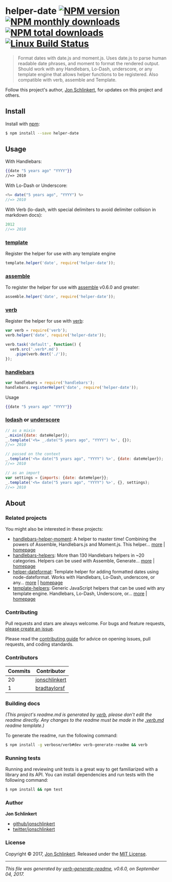 # helper-date [![NPM version](https://img.shields.io/npm/v/helper-date.svg?style=flat)](https://www.npmjs.com/package/helper-date) [![NPM monthly downloads](https://img.shields.io/npm/dm/helper-date.svg?style=flat)](https://npmjs.org/package/helper-date) [![NPM total downloads](https://img.shields.io/npm/dt/helper-date.svg?style=flat)](https://npmjs.org/package/helper-date) [![Linux Build Status](https://img.shields.io/travis/helpers/helper-date.svg?style=flat&label=Travis)](https://travis-ci.org/helpers/helper-date)

> Format dates with date.js and moment.js. Uses date.js to parse human readable date phrases, and moment to format the rendered output. Should work with any Handlebars, Lo-Dash, underscore, or any template engine that allows helper functions to be registered. Also compatible with verb, assemble and Template.

Follow this project's author, [Jon Schlinkert](https://github.com/jonschlinkert), for updates on this project and others.

## Install

Install with [npm](https://www.npmjs.com/):

```sh
$ npm install --save helper-date
```

## Usage

With Handlebars:

```handlebars
{{date "5 years ago" "YYYY"}}
//=> 2010
```

With Lo-Dash or Underscore:

```js
<%= date("5 years ago", "YYYY") %>
//=> 2010
```

With Verb (lo-dash, with special delimiters to avoid delimiter collision in markdown docs):

```js
2012
//=> 2010
```

### [template](https://github.com/jonschlinkert/template)

Register the helper for use with any template engine

```js
template.helper('date', require('helper-date'));
```

### [assemble](https://github.com/assemble/assemble)

To register the helper for use with [assemble](https://github.com/assemble/assemble) v0.6.0 and greater:

```js
assemble.helper('date', require('helper-date'));
```

### [verb](https://github.com/verbose/verb)

Register the helper for use with [verb](https://github.com/verbose/verb):

```js
var verb = require('verb');
verb.helper('date', require('helper-date'));

verb.task('default', function() {
  verb.src('.verb*.md')
    .pipe(verb.dest('./'));
});
```

### [handlebars](http://www.handlebarsjs.com/)

```js
var handlebars = require('handlebars');
handlebars.registerHelper('date', require('helper-date'));
```
Usage

```handlebars
{{date "5 years ago" "YYYY"}}
```

### [lodash](https://lodash.com/) or [underscore](http://underscorejs.org)

```js
// as a mixin
_.mixin({date: dateHelper});
_.template('<%= _.date("5 years ago", "YYYY") %>', {});
//=> 2010

// passed on the context
_.template('<%= date("5 years ago", "YYYY") %>', {date: dateHelper});
//=> 2010

// as an import
var settings = {imports: {date: dateHelper}};
_.template('<%= date("5 years ago", "YYYY") %>', {}, settings);
//=> 2010
```

## About

### Related projects

You might also be interested in these projects:

* [handlebars-helper-moment](https://www.npmjs.com/package/handlebars-helper-moment): A helper to master time! Combining the powers of Assemble, Handlebars.js and Moment.js. This helper… [more](https://github.com/assemble/handlebars-helper-moment) | [homepage](https://github.com/assemble/handlebars-helper-moment "A helper to master time! Combining the powers of Assemble, Handlebars.js and Moment.js. This helper leverages Moment.js to provide ultimate control over manipulating time and dates in your templates.")
* [handlebars-helpers](https://www.npmjs.com/package/handlebars-helpers): More than 130 Handlebars helpers in ~20 categories. Helpers can be used with Assemble, Generate… [more](https://github.com/helpers/handlebars-helpers) | [homepage](https://github.com/helpers/handlebars-helpers "More than 130 Handlebars helpers in ~20 categories. Helpers can be used with Assemble, Generate, Verb, Ghost, gulp-handlebars, grunt-handlebars, consolidate, or any node.js/Handlebars project.")
* [helper-dateformat](https://www.npmjs.com/package/helper-dateformat): Template helper for adding formatted dates using node-dateformat. Works with Handlebars, Lo-Dash, underscore, or any… [more](https://github.com/helpers/helper-dateformat) | [homepage](https://github.com/helpers/helper-dateformat "Template helper for adding formatted dates using node-dateformat. Works with Handlebars, Lo-Dash, underscore, or any template engine that supports helper functions. Also compatible with verb, assemble and Template.")
* [template-helpers](https://www.npmjs.com/package/template-helpers): Generic JavaScript helpers that can be used with any template engine. Handlebars, Lo-Dash, Underscore, or… [more](https://github.com/jonschlinkert/template-helpers) | [homepage](https://github.com/jonschlinkert/template-helpers "Generic JavaScript helpers that can be used with any template engine. Handlebars, Lo-Dash, Underscore, or any engine that supports helper functions.")

### Contributing

Pull requests and stars are always welcome. For bugs and feature requests, [please create an issue](../../issues/new).

Please read the [contributing guide](.github/contributing.md) for advice on opening issues, pull requests, and coding standards.

### Contributors

| **Commits** | **Contributor** | 
| --- | --- |
| 20 | [jonschlinkert](https://github.com/jonschlinkert) |
| 1 | [bradtaylorsf](https://github.com/bradtaylorsf) |

### Building docs

_(This project's readme.md is generated by [verb](https://github.com/verbose/verb-generate-readme), please don't edit the readme directly. Any changes to the readme must be made in the [.verb.md](.verb.md) readme template.)_

To generate the readme, run the following command:

```sh
$ npm install -g verbose/verb#dev verb-generate-readme && verb
```

### Running tests

Running and reviewing unit tests is a great way to get familiarized with a library and its API. You can install dependencies and run tests with the following command:

```sh
$ npm install && npm test
```

### Author

**Jon Schlinkert**

* [github/jonschlinkert](https://github.com/jonschlinkert)
* [twitter/jonschlinkert](https://twitter.com/jonschlinkert)

### License

Copyright © 2017, [Jon Schlinkert](https://github.com/jonschlinkert).
Released under the [MIT License](LICENSE).

***

_This file was generated by [verb-generate-readme](https://github.com/verbose/verb-generate-readme), v0.6.0, on September 04, 2017._